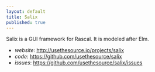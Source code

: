 ```yaml
---
layout: default
title: Salix
published: true
---
```


Salix is a GUI framework for Rascal. It is modeled after Elm.

* *website*: <http://usethesource.io/projects/salix>
* *code*: <https://github.com/usethesource/salix>
* *issues*: <https://github.com/usethesource/salix/issues>

